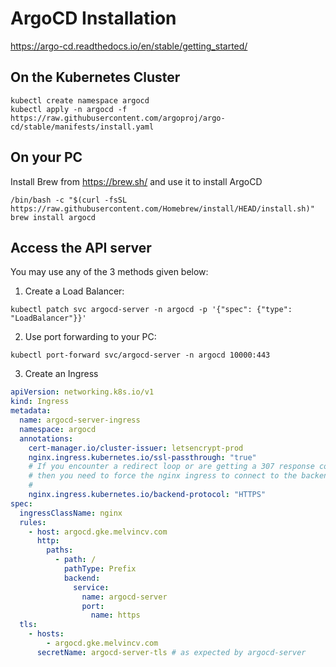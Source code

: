 # ArgoCD Installation

https://argo-cd.readthedocs.io/en/stable/getting_started/

## On the Kubernetes Cluster

```
kubectl create namespace argocd
kubectl apply -n argocd -f https://raw.githubusercontent.com/argoproj/argo-cd/stable/manifests/install.yaml
```

## On your PC

Install Brew from https://brew.sh/ and use it to install ArgoCD

```
/bin/bash -c "$(curl -fsSL https://raw.githubusercontent.com/Homebrew/install/HEAD/install.sh)"
brew install argocd
```

## Access the API server

You may use any of the 3 methods given below:

1. Create a Load Balancer:

```
kubectl patch svc argocd-server -n argocd -p '{"spec": {"type": "LoadBalancer"}}'
```

2. Use port forwarding to your PC:

```
kubectl port-forward svc/argocd-server -n argocd 10000:443
```

3. Create an Ingress

```yaml
apiVersion: networking.k8s.io/v1
kind: Ingress
metadata:
  name: argocd-server-ingress
  namespace: argocd
  annotations:
    cert-manager.io/cluster-issuer: letsencrypt-prod
    nginx.ingress.kubernetes.io/ssl-passthrough: "true"
    # If you encounter a redirect loop or are getting a 307 response code
    # then you need to force the nginx ingress to connect to the backend using HTTPS.
    #
    nginx.ingress.kubernetes.io/backend-protocol: "HTTPS"
spec:
  ingressClassName: nginx
  rules:
    - host: argocd.gke.melvincv.com
      http:
        paths:
          - path: /
            pathType: Prefix
            backend:
              service:
                name: argocd-server
                port:
                  name: https
  tls:
    - hosts:
        - argocd.gke.melvincv.com
      secretName: argocd-server-tls # as expected by argocd-server
```
